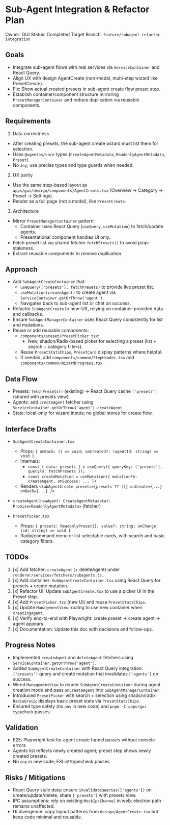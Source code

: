 # Sub-Agent Integration & Refactor Plan

Owner: GUI
Status: Completed
Target Branch: `feature/subagent-refactor-integration`

## Goals

- Integrate sub-agent flows with real services via `ServiceContainer` and React Query.
- Align UX with design AgentCreate (non-modal, multi-step wizard like PresetCreate).
- Fix: Show actual created presets in sub-agent create flow preset step.
- Establish container/component structure mirroring `PresetManagerContainer` and reduce duplication via reusable components.

## Requirements

1. Data correctness

- After creating presets, the sub-agent create wizard must list them for selection.
- Uses `@agentos/core` types (`CreateAgentMetadata`, `ReadonlyAgentMetadata`, `Preset`).
- No `any`; use precise types and type guards when needed.

2. UX parity

- Use the same step-based layout as `apps/gui/design/components/AgentCreate.tsx` (Overview → Category → Preset → Settings).
- Render as a full page (not a modal), like `PresetCreate`.

3. Architecture

- Mirror `PresetManagerContainer` pattern:
  - Container uses React Query (`useQuery`, `useMutation`) to fetch/update agents.
  - Presentational component handles UI only.
- Fetch preset list via shared fetcher `fetchPresets()` to avoid prop-staleness.
- Extract reusable components to remove duplication.

## Approach

- Add `SubAgentCreateContainer` that:
  - `useQuery(['presets'], fetchPresets)` to provide live preset list.
  - `useMutation(createAgent)` to create agent via `ServiceContainer.getOrThrow('agent')`.
  - Navigates back to sub-agent list or chat on success.
- Refactor `SubAgentCreate` to new-UX, relying on container-provided data and callbacks.
- Ensure `SubAgentManagerContainer` uses React Query consistently for list and mutations.
- Reuse or add reusable components:
  - `components/preset/PresetPicker.tsx`:
    - New, shadcn/Radix-based picker for selecting a preset (list + search + category filters).
  - Reuse `PresetStatsChips`, `PresetCard` display patterns where helpful.
  - If needed, add `components/common/StepHeader.tsx` and `components/common/WizardProgress.tsx`.

## Data Flow

- Presets: `fetchPresets()` (existing) → React Query cache `['presets']` (shared with presets view).
- Agents: add `createAgent` fetcher using `ServiceContainer.getOrThrow('agent').createAgent`.
- State: local-only for wizard inputs; no global stores for create flow.

## Interface Drafts

- `SubAgentCreateContainer.tsx`
  - Props: `{ onBack: () => void; onCreated?: (agentId: string) => void }`
  - Internals:
    - `const { data: presets } = useQuery({ queryKey: ['presets'], queryFn: fetchPresets });`
    - `const createMutation = useMutation({ mutationFn: createAgent, onSuccess: ... })`
  - Renders `<SubAgentCreate presets={presets ?? []} onCreate={...} onBack={...} />`

- `createAgent(newAgent: CreateAgentMetadata): Promise<ReadonlyAgentMetadata>` (fetcher)

- `PresetPicker.tsx`
  - Props: `{ presets: ReadonlyPreset[]; value?: string; onChange: (id: string) => void }`
  - Radix/command menu or list selectable cards, with search and basic category filters.

## TODOs

1. [x] Add fetcher: `createAgent` (+ deleteAgent) under `renderer/services/fetchers/subagents.ts`.
2. [x] Add container: `SubAgentCreateContainer.tsx` using React Query for presets + create mutation.
3. [x] Refactor UI: Update `SubAgentCreate.tsx` to use a picker UI in the Preset step.
4. [x] Add `PresetPicker.tsx` (new UI) and reuse `PresetStatsChips`.
5. [x] Update `ManagementView` routing to use new container when `creatingAgent`.
6. [x] Verify end-to-end with Playwright: create preset → create agent → agent appears.
7. [x] Documentation: Update this doc with decisions and follow-ups.

## Progress Notes

- Implemented `createAgent` and `deleteAgent` fetchers using `ServiceContainer.getOrThrow('agent')`.
- Added `SubAgentCreateContainer` with React Query integration: `['presets']` query and create mutation that invalidates `['agents']` on success.
- Wired `ManagementView` to render `SubAgentCreateContainer` during agent creation mode and pass `onCreateAgent` into `SubAgentManagerContainer`.
- Introduced `PresetPicker` with search + selection using shadcn/radix `RadioGroup`; displays basic preset stats via `PresetStatsChips`.
- Ensured type safety (no `any` in new code) and `pnpm -C apps/gui typecheck` passes.

## Validation

- E2E: Playwright test for agent create funnel passes without console errors.
- Agents list reflects newly created agent; preset step shows newly created presets.
- No `any` in new code; ESLint/typecheck passes.

## Risks / Mitigations

- React Query stale data: ensure `invalidateQueries(['agents'])` on create/update/delete; share `['presets']` with presets view.
- IPC assumptions: rely on existing `MockIpcChannel` in web; electron path remains unaffected.
- UI divergence: copy layout patterns from `design/AgentCreate.tsx` but keep code minimal and reusable.

